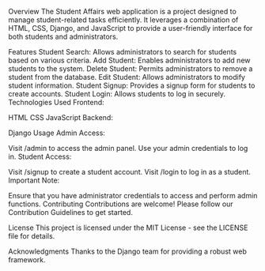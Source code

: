 Overview
The Student Affairs web application is a project designed to manage student-related tasks efficiently. It leverages a combination of HTML, CSS, Django, and JavaScript to provide a user-friendly interface for both students and administrators.

Features
Student Search: Allows administrators to search for students based on various criteria.
Add Student: Enables administrators to add new students to the system.
Delete Student: Permits administrators to remove a student from the database.
Edit Student: Allows administrators to modify student information.
Student Signup: Provides a signup form for students to create accounts.
Student Login: Allows students to log in securely.
Technologies Used
Frontend:

HTML
CSS
JavaScript
Backend:

Django
Usage
Admin Access:

Visit /admin to access the admin panel.
Use your admin credentials to log in.
Student Access:

Visit /signup to create a student account.
Visit /login to log in as a student.
Important Note:

Ensure that you have administrator credentials to access and perform admin functions.
Contributing
Contributions are welcome! Please follow our Contribution Guidelines to get started.

License
This project is licensed under the MIT License - see the LICENSE file for details.

Acknowledgments
Thanks to the Django team for providing a robust web framework.
